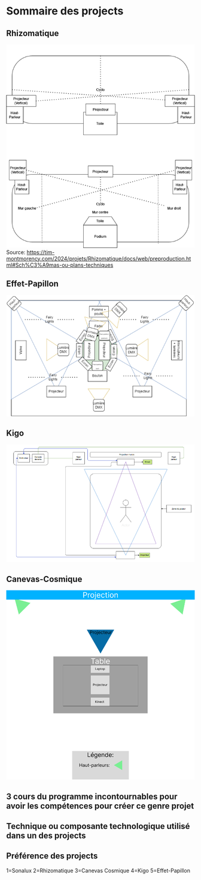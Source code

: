  # Sommaire des projects

## Rhizomatique
![photo](media/plantation_rhizomatique.png)
Source: https://tim-montmorency.com/2024/projets/Rhizomatique/docs/web/preproduction.html#Sch%C3%A9mas-ou-plans-techniques
## Effet-Papillon
![photo](media/plantation_effet-papillon.png)
## Kigo
![photo](media/plantation_kigo.png)
## Canevas-Cosmique
![photo](media/plantation_canevas_cosmique.png)
## 3 cours du programme incontournables pour avoir les compétences pour créer ce genre projet

## Technique ou composante technologique utilisé dans un des projects

## Préférence des projects
1=Sonalux
2=Rhizomatique
3=Canevas Cosmique
4=Kigo
5=Effet-Papillon

